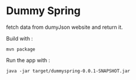 # Dummy Spring
fetch data from dumyJson website and return it. 


Build with : 
```
mvn package
```

Run the app with : 
```
java -jar target/dummyspring-0.0.1-SNAPSHOT.jar
``` 